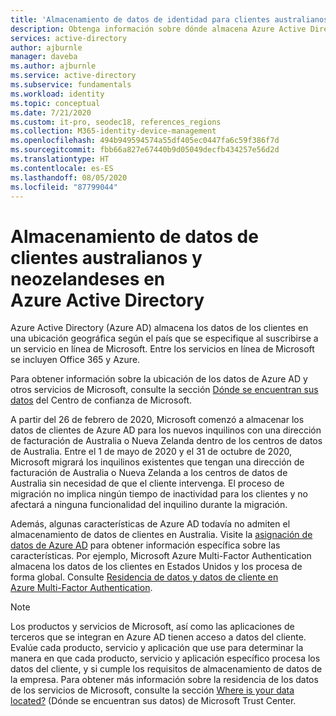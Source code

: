 ```yaml
---
title: 'Almacenamiento de datos de identidad para clientes australianos: Azure AD'
description: Obtenga información sobre dónde almacena Azure Active Directory los datos relacionados con la identidad de los clientes australianos.
services: active-directory
author: ajburnle
manager: daveba
ms.author: ajburnle
ms.service: active-directory
ms.subservice: fundamentals
ms.workload: identity
ms.topic: conceptual
ms.date: 7/21/2020
ms.custom: it-pro, seodec18, references_regions
ms.collection: M365-identity-device-management
ms.openlocfilehash: 494b949594574a55df405ec0447fa6c59f386f7d
ms.sourcegitcommit: fbb66a827e67440b9d05049decfb434257e56d2d
ms.translationtype: HT
ms.contentlocale: es-ES
ms.lasthandoff: 08/05/2020
ms.locfileid: "87799044"
---
```

# <a name="customer-data-storage-for-australian-and-new-zealand-customers-in-azure-active-directory"></a>Almacenamiento de datos de clientes australianos y neozelandeses en Azure Active Directory

Azure Active Directory (Azure AD) almacena los datos de los clientes en una ubicación geográfica según el país que se especifique al suscribirse a un servicio en línea de Microsoft. Entre los servicios en línea de Microsoft se incluyen Office 365 y Azure. 

Para obtener información sobre la ubicación de los datos de Azure AD y otros servicios de Microsoft, consulte la sección [Dónde se encuentran sus datos](https://www.microsoft.com/trustcenter/privacy/where-your-data-is-located) del Centro de confianza de Microsoft.

A partir del 26 de febrero de 2020, Microsoft comenzó a almacenar los datos de clientes de Azure AD para los nuevos inquilinos con una dirección de facturación de Australia o Nueva Zelanda dentro de los centros de datos de Australia. Entre el 1 de mayo de 2020 y el 31 de octubre de 2020, Microsoft migrará los inquilinos existentes que tengan una dirección de facturación de Australia o Nueva Zelanda a los centros de datos de Australia sin necesidad de que el cliente intervenga. El proceso de migración no implica ningún tiempo de inactividad para los clientes y no afectará a ninguna funcionalidad del inquilino durante la migración.

Además, algunas características de Azure AD todavía no admiten el almacenamiento de datos de clientes en Australia. Visite la [asignación de datos de Azure AD](https://msit.powerbi.com/view?r=eyJrIjoiYzEyZTc5OTgtNTdlZS00ZTVkLWExN2ItOTM0OWU4NjljOGVjIiwidCI6IjcyZjk4OGJmLTg2ZjEtNDFhZi05MWFiLTJkN2NkMDExZGI0NyIsImMiOjV9) para obtener información específica sobre las características. Por ejemplo, Microsoft Azure Multi-Factor Authentication almacena los datos de los clientes en Estados Unidos y los procesa de forma global. Consulte [Residencia de datos y datos de cliente en Azure Multi-Factor Authentication](https://docs.microsoft.com/azure/active-directory/authentication/concept-mfa-data-residency).

> [!NOTE]
> Los productos y servicios de Microsoft, así como las aplicaciones de terceros que se integran en Azure AD tienen acceso a datos del cliente. Evalúe cada producto, servicio y aplicación que use para determinar la manera en que cada producto, servicio y aplicación específico procesa los datos del cliente, y si cumple los requisitos de almacenamiento de datos de la empresa. Para obtener más información sobre la residencia de los datos de los servicios de Microsoft, consulte la sección [Where is your data located?](https://www.microsoft.com/trustcenter/privacy/where-your-data-is-located) (Dónde se encuentran sus datos) de Microsoft Trust Center.

